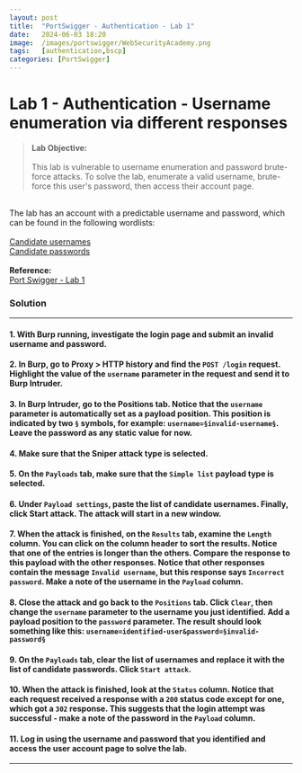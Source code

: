 ```yaml
---
layout: post
title:  "PortSwigger - Authentication - Lab 1"
date:   2024-06-03 18:20
image:  /images/portswigger/WebSecurityAcademy.png
tags:   [authentication,bscp]
categories: [PortSwigger]
---
```


# Lab 1 - Authentication - Username enumeration via different responses
><b>Lab Objective:</b>
<br/><br/>
This lab is vulnerable to username enumeration and password brute-force attacks. To solve the lab, enumerate a valid username, brute-force this user's password, then access their account page.
<br/>
The lab has an account with a predictable username and password, which can be found in the following wordlists:
<br/>
<br/>
<a href="https://portswigger.net/web-security/authentication/auth-lab-usernames">Candidate usernames</a>
<br/>
<a href="https://portswigger.net/web-security/authentication/auth-lab-passwords">Candidate passwords</a>
<br/>
<br/>
<b>Reference:</b>
<br/>
<a href="https://portswigger.net/web-security/authentication/password-based/lab-username-enumeration-via-different-responses">Port Swigger - Lab 1</a>
<br/>

### Solution
<hr/>

#### 1. With Burp running, investigate the login page and submit an invalid username and password.


#### 2. In Burp, go to Proxy > HTTP history and find the `POST /login` request. Highlight the value of the `username` parameter in the request and send it to Burp Intruder.

#### 3. In Burp Intruder, go to the Positions tab. Notice that the `username` parameter is automatically set as a payload position. This position is indicated by two `§` symbols, for example: `username=§invalid-username§`. Leave the password as any static value for now.

#### 4. Make sure that the Sniper attack type is selected.

#### 5. On the `Payloads` tab, make sure that the `Simple list` payload type is selected.

#### 6. Under `Payload settings`, paste the list of candidate usernames. Finally, click Start attack. The attack will start in a new window.

#### 7. When the attack is finished, on the `Results` tab, examine the `Length` column. You can click on the column header to sort the results. Notice that one of the entries is longer than the others. Compare the response to this payload with the other responses. Notice that other responses contain the message `Invalid username`, but this response says `Incorrect password`. Make a note of the username in the `Payload` column.

#### 8. Close the attack and go back to the `Positions` tab. Click `Clear`, then change the `username` parameter to the username you just identified. Add a payload position to the `password` parameter. The result should look something like this: `username=identified-user&password=§invalid-password§`

#### 9. On the `Payloads` tab, clear the list of usernames and replace it with the list of candidate passwords. Click `Start attack`.

#### 10. When the attack is finished, look at the `Status` column. Notice that each request received a response with a `200` status code except for one, which got a `302` response. This suggests that the login attempt was successful - make a note of the password in the `Payload` column.

#### 11. Log in using the username and password that you identified and access the user account page to solve the lab.



<hr/>